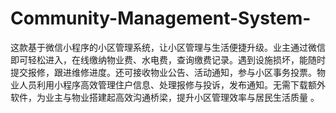 # Community-Management-System-
这款基于微信小程序的小区管理系统，让小区管理与生活便捷升级。业主通过微信即可轻松进入，在线缴纳物业费、水电费，查询缴费记录。遇到设施损坏，能随时提交报修，跟进维修进度。还可接收物业公告、活动通知，参与小区事务投票。物业人员利用小程序高效管理住户信息、处理报修与投诉，发布通知。无需下载额外软件，为业主与物业搭建起高效沟通桥梁，提升小区管理效率与居民生活质量 。 
